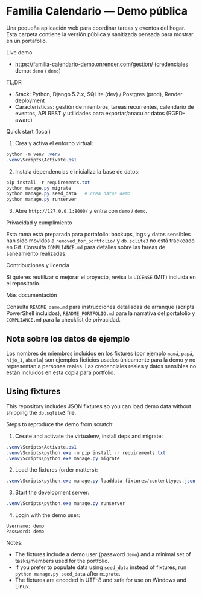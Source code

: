 # Familia Calendario — Demo pública

Una pequeña aplicación web para coordinar tareas y eventos del hogar. Esta carpeta contiene la versión pública y sanitizada pensada para mostrar en un portafolio.

Live demo
 - https://familia-calendario-demo.onrender.com/gestion/ (credenciales demo: `demo` / `demo`)

TL;DR
- Stack: Python, Django 5.2.x, SQLite (dev) / Postgres (prod), Render deployment
- Características: gestión de miembros, tareas recurrentes, calendario de eventos, API REST y utilidades para exportar/anacular datos (RGPD-aware)

Quick start (local)

1. Crea y activa el entorno virtual:

```powershell
python -m venv .venv
.venv\Scripts\Activate.ps1
```

2. Instala dependencias e inicializa la base de datos:

```powershell
pip install -r requirements.txt
python manage.py migrate
python manage.py seed_data   # crea datos demo
python manage.py runserver
```

3. Abre `http://127.0.0.1:8000/` y entra con `demo` / `demo`.

Privacidad y cumplimiento

Esta rama está preparada para portafolio: backups, logs y datos sensibles han sido movidos a `removed_for_portfolio/` y `db.sqlite3` no está trackeado en Git. Consulta `COMPLIANCE.md` para detalles sobre las tareas de saneamiento realizadas.

Contribuciones y licencia

Si quieres reutilizar o mejorar el proyecto, revisa la `LICENSE` (MIT) incluida en el repositorio.

Más documentación

Consulta `README_demo.md` para instrucciones detalladas de arranque (scripts PowerShell incluidos), `README_PORTFOLIO.md` para la narrativa del portafolio y `COMPLIANCE.md` para la checklist de privacidad.

Nota sobre los datos de ejemplo
-------------------------------
Los nombres de miembros incluidos en los fixtures (por ejemplo `mamá`, `papá`, `hijo_1`, `abuela`) son ejemplos ficticios usados únicamente para la demo y no representan a personas reales. Las credenciales reales y datos sensibles no están incluidos en esta copia para portfolio.

Using fixtures
------------

This repository includes JSON fixtures so you can load demo data without shipping the `db.sqlite3` file.

Steps to reproduce the demo from scratch:

1. Create and activate the virtualenv, install deps and migrate:

```powershell
.venv\Scripts\Activate.ps1
.venv\Scripts\python.exe -m pip install -r requirements.txt
.venv\Scripts\python.exe manage.py migrate
```

2. Load the fixtures (order matters):

```powershell
.venv\Scripts\python.exe manage.py loaddata fixtures/contenttypes.json fixtures/auth.json fixtures/tareas.json
```

3. Start the development server:

```powershell
.venv\Scripts\python.exe manage.py runserver
```

4. Login with the demo user:

```
Username: demo
Password: demo
```

Notes:
- The fixtures include a demo user (password `demo`) and a minimal set of tasks/members used for the portfolio.
- If you prefer to populate data using `seed_data` instead of fixtures, run `python manage.py seed_data` after `migrate`.
- The fixtures are encoded in UTF-8 and safe for use on Windows and Linux.
